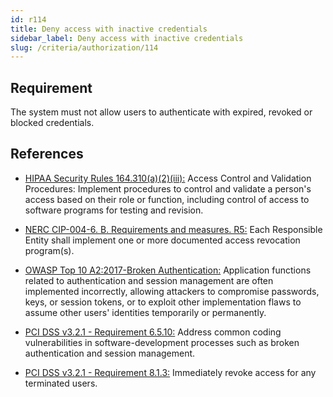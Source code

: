 ```yaml
---
id: r114
title: Deny access with inactive credentials
sidebar_label: Deny access with inactive credentials
slug: /criteria/authorization/114
---
```


## Requirement

The system must not allow users
to authenticate with expired, revoked
or blocked credentials.

## References

- [HIPAA Security Rules 164.310(a)(2)(iii):](https://www.law.cornell.edu/cfr/text/45/164.310)
Access Control and Validation Procedures:
Implement procedures to control and validate
a person's access based on their role or function,
including control of access to software programs
for testing and revision.

- [NERC CIP-004-6. B. Requirements and measures. R5:](https://www.nerc.com/pa/Stand/Reliability%20Standards/CIP-004-6.pdf)
Each Responsible Entity
shall implement one or more
documented access revocation program(s).

- [OWASP Top 10 A2:2017-Broken Authentication:](https://owasp.org/www-project-top-ten/OWASP_Top_Ten_2017/Top_10-2017_A2-Broken_Authentication)
Application functions related to authentication
and session management
are often implemented incorrectly,
allowing attackers to compromise passwords,
keys, or session tokens,
or to exploit other implementation flaws
to assume other users' identities
temporarily or permanently.

- [PCI DSS v3.2.1 - Requirement 6.5.10:](https://www.pcisecuritystandards.org/documents/PCI_DSS_v3-2-1.pdf)
Address common coding vulnerabilities
in software-development processes
such as broken authentication
and session management.

- [PCI DSS v3.2.1 - Requirement 8.1.3:](https://www.pcisecuritystandards.org/documents/PCI_DSS_v3-2-1.pdf)
Immediately revoke access
for any terminated users.
